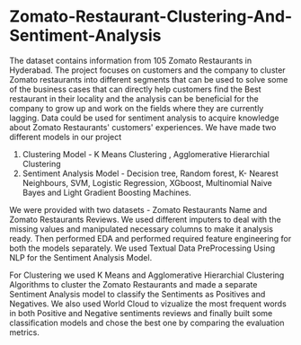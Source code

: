 # Zomato-Restaurant-Clustering-And-Sentiment-Analysis

The dataset contains information from 105 Zomato Restaurants in Hyderabad. The project focuses on customers and the company to cluster Zomato restaurants into different segments that can be used to solve some of the business cases that can directly help customers find the Best restaurant in their locality and the analysis can be beneficial for the company to grow up and work on the fields where they are currently lagging. Data could be used for sentiment analysis to acquire knowledge about Zomato Restaurants' customers' experiences. We have made two different models in our project
1. Clustering Model - K Means Clustering , Agglomerative Hierarchial Clustering
2. Sentiment Analysis Model -  Decision tree, Random forest, K- Nearest Neighbours, SVM, Logistic Regression, XGboost, Multinomial Naive Bayes and Light Gradient Boosting Machines.

We were provided with two datasets - Zomato Restaurants Name and Zomato Restaurants Reviews. We used different imputers to deal with the missing values and manipulated necessary columns to make it analysis ready. Then performed EDA and performed required feature engineering for both the models separately. We used Textual Data PreProcessing Using NLP for the Sentiment Analysis Model. 

For Clustering we used K Means and Agglomerative Hierarchial Clustering Algorithms to cluster the Zomato Restaurants and made a separate Sentiment Analysis model to classify the Sentiments as Positives and Negatives. We also used World Cloud to vizualize the most frequent words in both Positive and Negative sentiments reviews and finally built some classification models and chose the best one by comparing the evaluation metrics.
